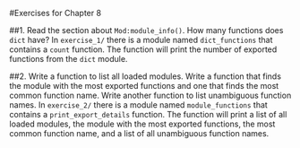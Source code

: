 #Exercises for Chapter 8

##1. Read the section about `Mod:module_info()`. How many functions does `dict` have?
In `exercise_1/` there is a module named `dict_functions` that contains a `count` function. The function will print the number of exported functions from the `dict` module.

##2. Write a function to list all loaded modules. Write a function that finds the module with the most exported functions and one that finds the most common function name. Write another function to list unambiguous function names.
In `exercise_2/` there is a module named `module_functions` that contains a `print_export_details` function. The function will print a list of all loaded modules, the module with the most exported functions, the most common function name, and a list of all unambiguous function names.

